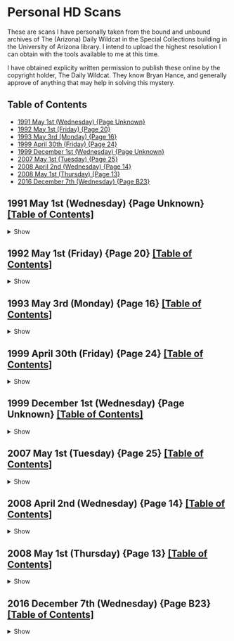 # Personal HD Scans

These are scans I have personally taken from the bound and unbound archives of The (Arizona) Daily Wildcat in the Special Collections building in the University of Arizona library. I intend to upload the highest resolution I can obtain with the tools available to me at this time.

I have obtained explicity written permission to publish these online by the copyright holder, The Daily Wildcat. They know Bryan Hance, and generally approve of anything that may help in solving this mystery.

## Table of Contents
* [1991 May 1st (Wednesday) {Page Unknown}](#1991-may-1st-wednesday-page-unknown-table-of-contents)
* [1992 May 1st (Friday) {Page 20}](#1992-may-1st-friday-page-20-table-of-contents)
* [1993 May 3rd (Monday) {Page 16}](#1993-may-3rd-monday-page-16-table-of-contents)
* [1999 April 30th (Friday) {Page 24}](#1999-april-30th-friday-page-24-table-of-contents)
* [1999 December 1st (Wednesday) {Page Unknown}](#1999-december-1st-wednesday-page-unknown-table-of-contents)
* [2007 May 1st (Tuesday) {Page 25}](#2007-may-1st-tuesday-page-25-table-of-contents)
* [2008 April 2nd (Wednesday) {Page 14}](#2008-april-2nd-wednesday-page-14-table-of-contents)
* [2008 May 1st (Thursday) {Page 13}](#2008-may-1st-thursday-page-13-table-of-contents)
* [2016 December 7th (Wednesday) {Page B23}](#2016-december-7th-wednesday-page-b23-table-of-contents)

## 1991 May 1st (Wednesday) {Page Unknown} [[Table of Contents]](#table-of-contents)
<details>
  <summary>Show</summary>
  
  ![1991 May 1st (Wednesday) {Page Unknown}](1991-05-01_pageFORGOT.jpg)
</details>

## 1992 May 1st (Friday) {Page 20} [[Table of Contents]](#table-of-contents)
<details>
  <summary>Show</summary>
  ![1992 May 1st (Friday) {Page 20}](1992-05-01_page20.jpg)
</details>

## 1993 May 3rd (Monday) {Page 16} [[Table of Contents]](#table-of-contents)
<details>
  <summary>Show</summary>
  ![1993 May 3rd (Monday) {Page 16}](1993-05-03_page16.jpg)
</details>

## 1999 April 30th (Friday) {Page 24} [[Table of Contents]](#table-of-contents)
<details>
  <summary>Show</summary>
  ![1999 April 30th (Friday) {Page 24}](1999-04-30_page24.jpg)
</details>

## 1999 December 1st (Wednesday) {Page Unknown} [[Table of Contents]](#table-of-contents)
<details>
  <summary>Show</summary>
  ![1999 December 1st (Wednesday) {Page Unknown}](1999-12-01_pageFORGOT.jpg)
</details>

## 2007 May 1st (Tuesday) {Page 25} [[Table of Contents]](#table-of-contents)
<details>
  <summary>Show</summary>
  ![2007 May 1st (Tuesday) {Page 25}](2007-05-01_page25.jpg)
</details>

## 2008 April 2nd (Wednesday) {Page 14} [[Table of Contents]](#table-of-contents)
<details>
  <summary>Show</summary>
  ![2008 April 2nd (Wednesday) {Page 14}](2008-04-02_page14.jpg)
</details>

## 2008 May 1st (Thursday) {Page 13} [[Table of Contents]](#table-of-contents)
<details>
  <summary>Show</summary>
  ![2008 May 1st (Thursday) {Page 13}](2008-05-01_page13.jpg)
</details>

## 2016 December 7th (Wednesday) {Page B23} [[Table of Contents]](#table-of-contents)
<details>
  <summary>Show</summary>
  ![2016 December 7th (Wednesday) {Page B23}](2016-12-07_pageB23.jpg)
</details>